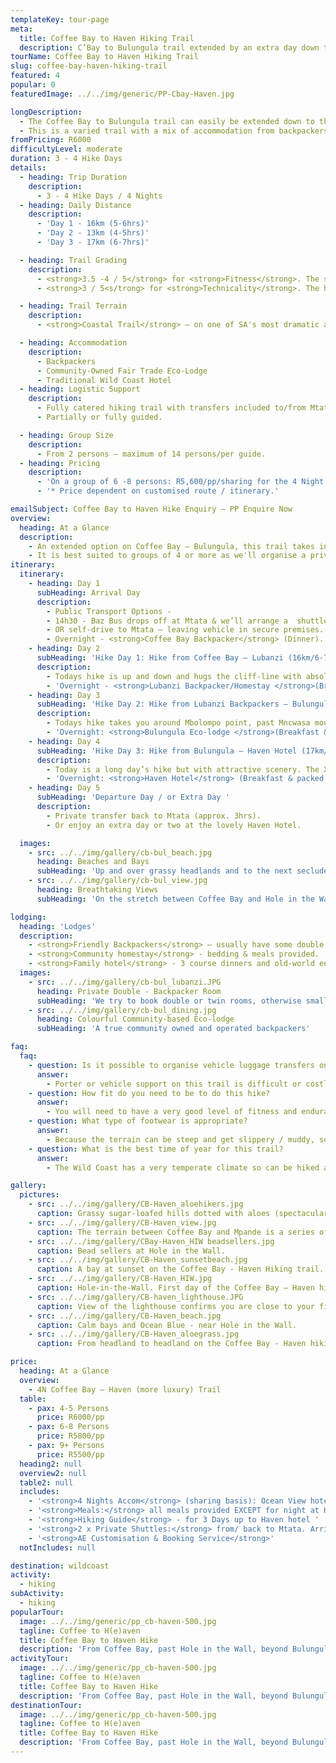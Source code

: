 ```yaml
---
templateKey: tour-page
meta:
  title: Coffee Bay to Haven Hiking Trail
  description: C’Bay to Bulungula trail extended by an extra day down to Haven hotel. Backpackers, community lodge and family-hotel accom.
tourName: Coffee Bay to Haven Hiking Trail
slug: coffee-bay-haven-hiking-trail
featured: 4
popular: 0
featuredImage: ../../img/generic/PP-Cbay-Haven.jpg

longDescription:
  - The Coffee Bay to Bulungula trail can easily be extended down to the Haven hotel by adding an extra hike day. An extra night or two at the lovely Haven hotel, bordering Dwesa Nature reserve, comes highly recommended.
  - This is a varied trail with a mix of accommodation from backpackers to a community lodge and family-friendly hotels. There are iconic landmarks along the way, and a diversity of terrain and experience.
fromPricing: R6000
difficultyLevel: moderate
duration: 3 - 4 Hike Days
details:
  - heading: Trip Duration
    description:
      - 3 - 4 Hike Days / 4 Nights
  - heading: Daily Distance
    description:
      - 'Day 1 - 16km (5-6hrs)'
      - 'Day 2 - 13km (4-5hrs)'
      - 'Day 3 - 17km (6-7hrs)'

  - heading: Trail Grading
    description:
      - <strong>3.5 -4 / 5</strong> for <strong>Fitness</strong>. The section between Coffee Bay and Hole in the Wall has some of the steepest hills on the Wild Coast. The relatively long hike distances require that participants have a good level of fitness.
      - <strong>3 / 5<s/trong> for <strong>Technicality</strong>. The hiking path on Day 1 contours along steep-sided hill slopes where persons who suffer from vertigo may feel a bit exposed. However, there are no dangerous sections.

  - heading: Trail Terrain
    description:
      - <strong>Coastal Trail</strong> – on one of SA's most dramatic and beautiful coastlines. Sandy and rocky beaches, lagoons, jutting cliffs, rock formations in the sea, mangrove swamps, rock pools and interesting intertidal life, good birdlife and fishing.

  - heading: Accommodation
    description:
      - Backpackers
      - Community-Owned Fair Trade Eco-Lodge
      - Traditional Wild Coast Hotel
  - heading: Logistic Support
    description:
      - Fully catered hiking trail with transfers included to/from Mtata.
      - Partially or fully guided.

  - heading: Group Size
    description:
      - From 2 persons – maximum of 14 persons/per guide.
  - heading: Pricing
    description:
      - 'On a group of 6 -8 persons: R5,600/pp/sharing for the 4 Night / 3 Hike Day trail'
      - '* Price dependent on customised route / itinerary.'

emailSubject: Coffee Bay to Haven Hike Enquiry – PP Enquire Now
overview:
  heading: At a Glance
  description:
    - An extended option on Coffee Bay – Bulungula, this trail takes in the iconic ‘Hole in the Wall’, the esteemed beaches of Mpame and Bulungula, and finishes at the lovely Haven Hotel, where we highly recommend a two night stay.
    - It is best suited to groups of 4 or more as we'll organise a private transfer collection from the Haven. The trail is a mix of backpacker and hotel accommodation options and is well suited to friend and family groups.
itinerary:
  itinerary:
    - heading: Day 1
      subHeading: Arrival Day
      description:
        - Public Transport Options -
        - 14h30 - Baz Bus drops off at Mtata & we’ll arrange a  shuttle down to Coffee Bay (1- 1.5hr transfer time)
        - OR self-drive to Mtata – leaving vehicle in secure premises. Transfer down to Coffee Bay (approx 1.5hr).
        - Overnight - <strong>Coffee Bay Backpacker</strong> (Dinner).
    - heading: Day 2
      subHeading: 'Hike Day 1: Hike from Coffee Bay – Lubanzi (16km/6-7hrs walk)'
      description:
        - Todays hike is up and down and hugs the cliff-line with absolutely breathtaking views. Baby hole, black rocks and probably the most well-known feature on the entire Wild Coast, Hole-in-the-Wall, stand in wait. Tonights accommodation is either in a local backpacker or nearby homestay.
        - 'Overnight - <strong>Lubanzi Backpacker/Homestay </strong>(Breakfast & packed lunch from C’Bay. Dinner at Lubanzi).'
    - heading: Day 3
      subHeading: 'Hike Day 2: Hike from Lubanzi Backpackers – Bulungula Lodge (12km/4hrs walk).'
      description:
        - Todays hike takes you around Mbolompo point, past Mncwasa mouth and on to the picturesque Mpame bay. Up and over a headland and then a long beach awaits for the final stretch in to Bulungula lodge.
        - 'Overnight: <strong>Bulungula Eco-lodge </strong>(Breakfast & packed lunch from Lubanzi. Dinner at Bulungula)'
    - heading: Day 4
      subHeading: 'Hike Day 3: Hike from Bulungula – Haven Hotel (17km/6-7hrs walk).'
      description:
        - Today is a long day’s hike but with attractive scenery. The Xhora river can provide an interesting river crossing, whilst ‘the twine’ is a well-known feature amongst Imana cyclists. Then there is the peaceful Xeni mouth and indigenous forest around Cwebe, before the lighthouse of Haven comes into view.
        - 'Overnight: <strong>Haven Hotel</strong> (Breakfast & packed lunch from Bulungula. Dinner at Haven)'
    - heading: Day 5
      subHeading: 'Departure Day / or Extra Day '
      description:
        - Private transfer back to Mtata (approx. 3hrs).
        - Or enjoy an extra day or two at the lovely Haven Hotel.

  images:
    - src: ../../img/gallery/cb-bul_beach.jpg
      heading: Beaches and Bays
      subHeading: 'Up and over grassy headlands and to the next secluded bay. '
    - src: ../../img/gallery/cb-bul_view.jpg
      heading: Breathtaking Views
      subHeading: 'On the stretch between Coffee Bay and Hole in the Wall.'

lodging:
  heading: 'Lodges'
  description:
    - <strong>Friendly Backpackers</strong> – usually have some double rooms otherwise small dorms for your group to share.
    - <strong>Community homestay</strong> - bedding & meals provided.
    - <strong>Family hotel</strong> - 3 course dinners and old-world entertainment like a game of darts or pool.
  images:
    - src: ../../img/gallery/cb-bul_lubanzi.JPG
      heading: Private Double - Backpacker Room
      subHeading: 'We try to book double or twin rooms, otherwise small private dorms for groups'
    - src: ../../img/gallery/cb-bul_dining.jpg
      heading: Colourful Community-based Eco-lodge
      subHeading: 'A true community owned and operated backpackers'

faq:
  faq:
    - question: Is it possible to organise vehicle luggage transfers on this hike?
      answer:
        - Porter or vehicle support on this trail is difficult or costly, so it would be better if you could carry your own backpacks. As all bedding and meals can be provided, you can keep your backpack weight to a minimum.
    - question: How fit do you need to be to do this hike?
      answer:
        - You will need to have a very good level of fitness and endurance for this hike. The daily distances are long and the terrain hilly, so its best suited to the more experienced or fitter hiker.
    - question: What type of footwear is appropriate?
      answer:
        - Because the terrain can be steep and get slippery / muddy, some groups have said that a sturdier hiking boot with ankle support comes highly recommended. I personally still prefer a hiking type shoe or trail sneaker, with a solid sole and grip.
    - question: What is the best time of year for this trail?
      answer:
        - The Wild Coast has a very temperate climate so can be hiked all year round, but from about March through to November tend to be better months i.t.o less rainfall. Winter months offer a wonderful and stable climate for hiking and the annual sardine run brings with it game fish, schools of dolphins and pelagic birds.

gallery:
  pictures:
    - src: ../../img/gallery/CB-Haven_aloehikers.jpg
      caption: Grassy sugar-loafed hills dotted with aloes (spectacular in flower) is a beautiful scene along this stretch of Wild Coast.
    - src: ../../img/gallery/CB-Haven_view.jpg
      caption: The terrain between Coffee Bay and Mpande is a series of hills, cliff faces and bays.  A rounded rock on the top of one of the hills, makes for a great viewing vantage.
    - src: ../../img/gallery/CBay-Haven_HIW beadsellers.jpg
      caption: Bead sellers at Hole in the Wall.
    - src: ../../img/gallery/CB-Haven_sunsetbeach.jpg
      caption: A bay at sunset on the Coffee Bay - Haven Hiking trail.
    - src: ../../img/gallery/CB-Haven_HIW.jpg
      caption: Hole-in-the-Wall. First day of the Coffee Bay – Haven hiking trail.
    - src: ../../img/gallery/CB-haven_lighthouse.JPG
      caption: View of the lighthouse confirms you are close to your final destination – the Haven Hotel.
    - src: ../../img/gallery/CB-Haven_beach.jpg
      caption: Calm bays and Ocean Blue - near Hole in the Wall.
    - src: ../../img/gallery/CB-Haven_aloegrass.jpg
      caption: From headland to headland on the Coffee Bay - Haven hiking stretch.

price:
  heading: At a Glance
  overview:
    - 4N Coffee Bay – Haven (more luxury) Trail
  table:
    - pax: 4-5 Persons
      price: R6000/pp
    - pax: 6-8 Persons
      price: R5800/pp
    - pax: 9+ Persons
      price: R5500/pp
  heading2: null
  overview2: null
  table2: null
  includes:
    - '<strong>4 Nights Accom</strong> (sharing basis): Ocean View hotel / Coffee Bay Backpacker, Lubanzi Backpackers or VBA, Bulungula Lodge, Haven Hotel'
    - '<strong>Meals:</strong> all meals provided EXCEPT for night at HIW Hotel where meals are for own account from ala carte restaurant onsite OR one can spend this night at Lubanzi Backpackers where dinner, breakfast & packed lunch will be inclusive.'
    - '<strong>Hiking Guide</strong> - for 3 Days up to Haven hotel '
    - '<strong>2 x Private Shuttles:</strong> from/ back to Mtata. Arrival day collect from Mtata – transfer to Coffee Bay. Departure day: collect from Haven – transfer back to Mtata'
    - '<strong>AE Customisation & Booking Service</strong>'
  notIncludes: null

destination: wildcoast
activity:
  - hiking
subActivity:
  - hiking
popularTour:
  image: ../../img/generic/pp_cb-haven-500.jpg
  tagline: Coffee to H(e)aven
  title: Coffee Bay to Haven Hike
  description: 'From Coffee Bay, past Hole in the Wall, beyond Bulungula and finishing at the lovely Haven Hotel bordering Dwesa Nature reserve and the Mbashe river. This is a varied trail with a mix of accom from backpackers and family-friendly hotels.'
activityTour:
  image: ../../img/generic/pp_cb-haven-500.jpg
  tagline: Coffee to H(e)aven
  title: Coffee Bay to Haven Hike
  description: 'From Coffee Bay, past Hole in the Wall, beyond Bulungula and finishing at the lovely Haven Hotel bordering Dwesa Nature reserve and the Mbashe river. This is a varied trail with a mix of accom from backpackers and family-friendly hotels.'
destinationTour:
  image: ../../img/generic/pp_cb-haven-500.jpg
  tagline: Coffee to H(e)aven
  title: Coffee Bay to Haven Hike
  description: 'From Coffee Bay, past Hole in the Wall, beyond Bulungula and finishing at the lovely Haven Hotel bordering Dwesa Nature reserve and the Mbashe river. This is a varied trail with a mix of accom from backpackers and family-friendly hotels.'
---
```


